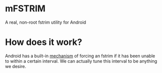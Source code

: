 # mFSTRIM
A real, non-root fstrim utility for Android

# How does it work?
Android has a built-in [mechanism](https://cs.android.com/android/platform/superproject/+/master:frameworks/base/services/core/java/com/android/server/pm/PackageManagerService.java;l=9636?q=fstrim_mandatory_interval&ss=android%2Fplatform%2Fsuperproject) of forcing an fstrim if it has been unable to within a certain interval. We can actually tune this interval to be anything we desire.
